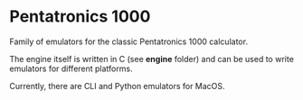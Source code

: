 # Pentatronics 1000

Family of emulators for the classic Pentatronics 1000 calculator.

The engine itself is written in C (see **engine** folder) and can be used to write emulators for different platforms.

Currently, there are CLI and Python emulators for MacOS.
